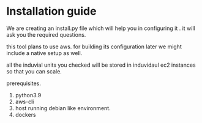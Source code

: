 # Installation guide
We are creating an install.py file which will help you in configuring it .
it will ask you the required questions.

this tool plans to use aws. for building its configuration later we might include a native setup as well.

all the induvial units you checked will be stored in induvidaul ec2 instances so that you can scale.

prerequisites.
1. python3.9
1. aws-cli
1. host running debian like environment.
1. dockers
